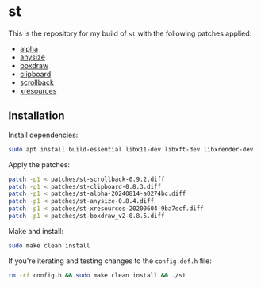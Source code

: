 # st

This is the repository for my build of `st` with the following patches applied:

- [alpha](https://st.suckless.org/patches/alpha/)
- [anysize](https://st.suckless.org/patches/anysize/)
- [boxdraw](https://st.suckless.org/patches/boxdraw/)
- [clipboard](https://st.suckless.org/patches/clipboard/)
- [scrollback](https://st.suckless.org/patches/scrollback/)
- [xresources](https://st.suckless.org/patches/xresources/)

## Installation

Install dependencies:

```sh
sudo apt install build-essential libx11-dev libxft-dev libxrender-dev
```

Apply the patches:

```sh
patch -p1 < patches/st-scrollback-0.9.2.diff
patch -p1 < patches/st-clipboard-0.8.3.diff
patch -p1 < patches/st-alpha-20240814-a0274bc.diff
patch -p1 < patches/st-anysize-0.8.4.diff
patch -p1 < patches/st-xresources-20200604-9ba7ecf.diff
patch -p1 < patches/st-boxdraw_v2-0.8.5.diff
```

Make and install:

```sh
sudo make clean install
```

If you're iterating and testing changes to the `config.def.h` file:

```sh
rm -rf config.h && sudo make clean install && ./st
```

